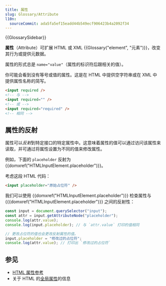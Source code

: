 ```yaml
---
title: 属性
slug: Glossary/Attribute
l10n:
  sourceCommit: ada5fa5ef15eadd44b549ecf906423b4a2092f34
---
```


{{GlossarySidebar}}

**属性**（Attribute）可扩展 HTML 或 XML {{Glossary("element", "元素")}}，改变其行为或提供元数据。

属性的形式总是 `name="value"`（属性的标识符后跟相关的值）。

你可能会看到没有等号或值的属性。这是在 HTML 中提供空字符串或在 XML 中提供属性名称的简写。

```html
<input required />
<!-- 与 -->
<input required="" />
<!-- 或 -->
<input required="required" />
<!-- 相同 -->
```

## 属性的反射

属性可以*反射*到特定接口的特定属性中。这意味着属性的值可以通过访问该属性来读取，并可通过将属性设置为不同的值来修改属性。

例如，下面的 `placeholder` 反射为 {{domxref("HTMLInputElement.placeholder")}}。

考虑这段 HTML 代码：

```html
<input placeholder="原始占位符" />
```

我们可以使用 {{domxref("HTMLInputElement.placeholder")}} 检查属性与 {{{domxref("HTMLInputElement.placeholder")}} 之间的反射性：

```js
const input = document.querySelector("input");
const attr = input.getAttributeNode("placeholder");
console.log(attr.value);
console.log(input.placeholder); // 与 `attr.value` 打印的值相同

// 更改占位符的值也会更改反射属性的值。
input.placeholder = "修改过的占位符";
console.log(attr.value); // 打印出 `修改过的占位符`
```

## 参见

- [HTML 属性参考](/zh-CN/docs/Web/HTML/Attributes)
- 关于 HTML 的[全局属性](/zh-CN/docs/Web/HTML/Global_attributes)的信息
